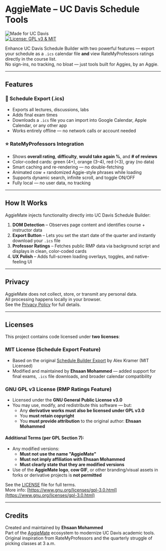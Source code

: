 # AggieMate – UC Davis Schedule Tools

![Made for UC Davis](https://img.shields.io/badge/made%20for-UC%20Davis-blue)  
[![License: GPL v3 & MIT](https://img.shields.io/badge/License-GPLv3%20%26%20MIT-red.svg)](LICENSE)

Enhance UC Davis Schedule Builder with two powerful features — export your schedule as a `.ics` calendar file **and** view RateMyProfessors ratings directly in the course list.  
No sign-ins, no tracking, no bloat — just tools built for Aggies, by an Aggie.

---

## Features

### 📅 Schedule Export (.ics)
- Exports all lectures, discussions, labs
- Adds final exam times
- Downloads a `.ics` file you can import into Google Calendar, Apple Calendar, or any other app
- Works entirely offline — no network calls or account needed

### ⭐ RateMyProfessors Integration
- Shows **overall rating**, **difficulty**, **would take again %**, and **# of reviews**
- Color-coded cards: green (4+), orange (3–4), red (<3), gray (no data)
- Smart caching and re-rendering — no double-fetching
- Animated cow + randomized Aggie-style phrases while loading
- Supports dynamic search, infinite scroll, and toggle ON/OFF
- Fully local — no user data, no tracking

---

## How It Works

AggieMate injects functionality directly into UC Davis Schedule Builder:

1. **DOM Detection** – Observes page content and identifies course + instructor data  
2. **Export Button** – Lets you set the start date of the quarter and instantly download your `.ics` file  
3. **Professor Ratings** – Fetches public RMP data via background script and displays in clean, color-coded cards  
4. **UX Polish** – Adds full-screen loading overlays, toggles, and native-feeling UI  

---

## Privacy
AggieMate does not collect, store, or transmit any personal data.  
All processing happens locally in your browser.  
See the [Privacy Policy](PRIVACY.md) for full details.

---

## Licenses

This project contains code licensed under **two licenses**:

### MIT License (Schedule Export Feature)
- Based on the original [Schedule Builder Export](https://github.com/ajkramer/schedule-builder-export) by Alex Kramer (MIT Licensed)  
- Modified and maintained by **Ehsaan Mohammed** — added support for final exams, `.ics` file downloads, and broader calendar compatibility

### GNU GPL v3 License (RMP Ratings Feature)
- Licensed under the **GNU General Public License v3.0**  
- You may use, modify, and redistribute this software — but:
  - Any **derivative works must also be licensed under GPL v3.0**
  - You **must retain copyright**
  - You **must provide attribution** to the original author: **Ehsaan Mohammed**

#### Additional Terms (per GPL Section 7):
- Any modified versions:
  - **Must not use the name "AggieMate"**
  - **Must not imply affiliation with Ehsaan Mohammed**
  - **Must clearly state that they are modified versions**
- Use of the **AggieMate logo**, **cow GIF**, or other branding/visual assets in forks or derivative projects is **not permitted**

See the [LICENSE](LICENSE) file for full terms.  
More info: [https://www.gnu.org/licenses/gpl-3.0.html](https://www.gnu.org/licenses/gpl-3.0.html)

---

## Credits
Created and maintained by **Ehsaan Mohammed**  
Part of the [AggieMate](https://github.com/ehsaanisme) ecosystem to modernize UC Davis academic tools.  
Original inspiration from RateMyProfessors and the quarterly struggle of picking classes at 3 a.m.